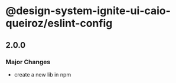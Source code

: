 # @design-system-ignite-ui-caio-queiroz/eslint-config

## 2.0.0

### Major Changes

- create a new lib in npm
